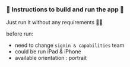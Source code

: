 ### 📱 Instructions to build and run the app 📱

Just run it without any requirements 🤸🏻

before run:
- need to change `signin & capabilities` team
- could be run iPad & iPhone
- available orientation : portrait
